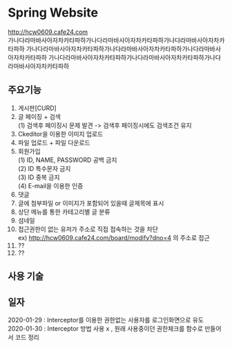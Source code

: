 # Spring Website  
http://hcw0609.cafe24.com    
가나다라마바사아자차카타파하가나다라마바사아자차카타파하가나다라마바사아자차카타파하
가나다라마바사아자차카타파하가나다라마바사아자차카타파하가나다라마바사아자차카타파하
가나다라마바사아자차카타파하가나다라마바사아자차카타파하가나다라마바사아자차카타파하

## 주요기능
1. 게시판[CURD] 
2. 글 페이징 + 검색  
    (1) 검색후 페이징시 문제 발견 -> 검색후 페이징시에도 검색조건 유지 
3. Ckeditor을 이용한 이미지 업로드
4. 파일 업로드 + 파일 다운로드 
5. 회원가입  
    (1) ID, NAME, PASSWORD 공백 금지  
    (2) ID 특수문자 금지  
    (3)  ID 중복 금지  
    (4) E-mail을 이용한 인증  
6. 댓글 
7. 글에 첨부파일 or 이미지가 포함되어 있을때 글제목에 표시 
8. 상단 메뉴를 통한 카테고리별 글 분류
9. 섬네일
10. 접근권한이 없는 유저가 주소로 직접 접속하는 것을 차단  
    ex) http://hcw0609.cafe24.com/board/modify?dno=4 의 주소로 접근
11. ?? 
12. ?? 

## 사용 기술





## 일자
2020-01-29 : Interceptor를 이용한 권한없는 사용자를 로그인화면으로 유도  
2020-01-30 : Interceptor 방법 사용 x , 원래 사용중이던 권한체크를 함수로 만들어서 코드 정리
